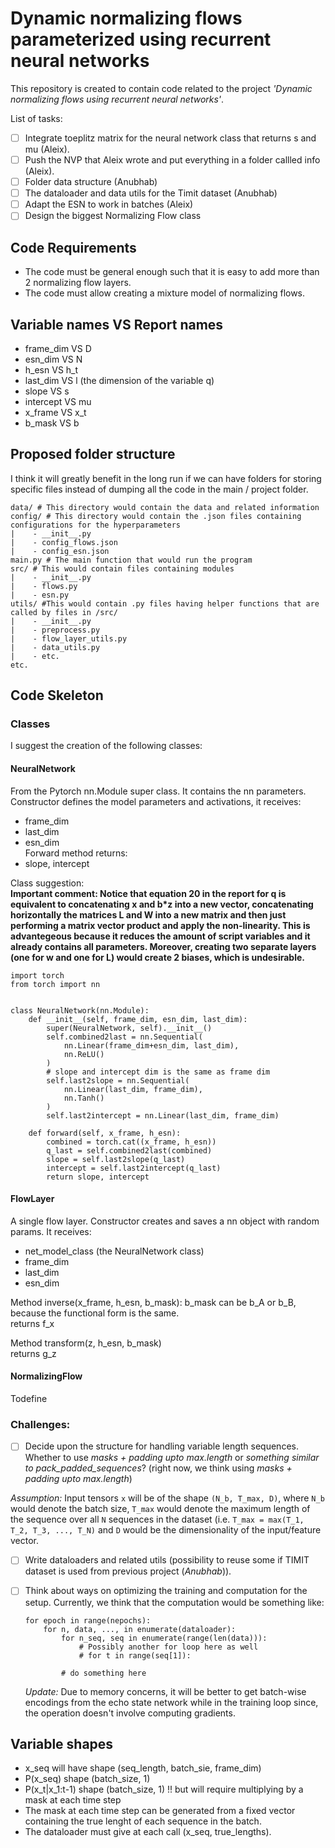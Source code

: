 # Dynamic normalizing flows parameterized using recurrent neural networks

This repository is created to contain code related to the project *'Dynamic normalizing flows using recurrent neural networks'*. 

List of tasks:
- [ ] Integrate toeplitz matrix for the neural network class that returns s and mu (Aleix).
- [ ] Push the NVP that Aleix wrote and put everything in a folder callled info (Aleix).
- [ ] Folder data structure (Anubhab)
- [ ] The dataloader and data utils for the Timit dataset (Anubhab)
- [ ] Adapt the ESN to work in batches (Aleix)
- [ ] Design the biggest Normalizing Flow class

## Code Requirements
- The code must be general enough such that it is easy to add more than 2 normalizing flow layers.
- The code must allow creating a mixture model of normalizing flows.

## Variable names VS Report names
- frame_dim VS D  
- esn_dim VS N  
- h_esn VS h_t  
- last_dim VS l  (the dimension of the variable q)  
- slope VS s  
- intercept VS mu
- x_frame VS x_t  
- b_mask VS b  

## Proposed folder structure
I think it will greatly benefit in the long run if we can have folders for storing specific files instead of dumping all the code in the main / project folder.
```
data/ # This directory would contain the data and related information
config/ # This directory would contain the .json files containing configurations for the hyperparameters
|    - __init__.py
|    - config_flows.json
|    - config_esn.json
main.py # The main function that would run the program
src/ # This would contain files containing modules
|    - __init__.py
|    - flows.py
|    - esn.py
utils/ #This would contain .py files having helper functions that are called by files in /src/
|    - __init__.py
|    - preprocess.py
|    - flow_layer_utils.py
|    - data_utils.py
|    - etc.
etc.
```
## Code Skeleton
### Classes
I suggest the creation of the following classes:
#### NeuralNetwork
From the Pytorch nn.Module super class. It contains the nn parameters.  
Constructor defines the model parameters and activations, it receives:  
- frame_dim     
- last_dim  
- esn_dim      
Forward method returns:  
- slope, intercept

Class suggestion:  
**Important comment: Notice that equation 20 in the report for q is equivalent to concatenating x and b*z into a new vector, concatenating horizontally the matrices L and W into a new matrix and then just performing a matrix vector product and apply the non-linearity. This is advantegeous because it reduces the amount of script variables and it already contains all parameters. Moreover, creating two separate layers (one for w and one for L) would create 2 biases, which is undesirable.**  
```
import torch  
from torch import nn


class NeuralNetwork(nn.Module):
    def __init__(self, frame_dim, esn_dim, last_dim):
        super(NeuralNetwork, self).__init__()
        self.combined2last = nn.Sequential(
            nn.Linear(frame_dim+esn_dim, last_dim),
            nn.ReLU()
        )        
        # slope and intercept dim is the same as frame dim
        self.last2slope = nn.Sequential(
            nn.Linear(last_dim, frame_dim),
            nn.Tanh()
        )
        self.last2intercept = nn.Linear(last_dim, frame_dim)
        
    def forward(self, x_frame, h_esn):
        combined = torch.cat((x_frame, h_esn))
        q_last = self.combined2last(combined)
        slope = self.last2slope(q_last)
        intercept = self.last2intercept(q_last)
        return slope, intercept
```

#### FlowLayer
A single flow layer.
Constructor creates and saves a nn object with random params. It receives:  
- net_model_class (the NeuralNetwork class)
- frame_dim     
- last_dim  
- esn_dim      

Method inverse(x_frame, h_esn, b_mask):
b_mask can be b_A or b_B, because the functional form is the same.  
returns f_x    

Method transform(z, h_esn, b_mask)    
returns g_z


#### NormalizingFlow
Todefine

### Challenges:
- [ ] Decide upon the structure for handling variable length sequences. Whether to use *masks + padding upto max.length* or *something similar to pack_padded_sequences*? (right now, we think using *masks + padding upto max.length*)  

*Assumption:* Input tensors `x` will be of the shape `(N_b, T_max, D)`, where `N_b` would denote the batch size, `T_max` would denote the maximum length of the sequence over all `N` sequences in the dataset (i.e. `T_max = max(T_1, T_2, T_3, ..., T_N)` and `D` would be the dimensionality of the input/feature vector.

- [ ] Write dataloaders and related utils (possibility to reuse some if TIMIT dataset is used from previous project (*Anubhab*)).

- [ ] Think about ways on optimizing the training and computation for the setup. Currently, we think that the computation would be something like:
    ```
    for epoch in range(nepochs):
        for n, data, ..., in enumerate(dataloader):
            for n_seq, seq in enumerate(range(len(data))):
                # Possibly another for loop here as well
                # for t in range(seq[1]):

            # do something here 
    ```
    *Update:* Due to memory concerns, it will be better to get batch-wise encodings from the echo state network while in the training loop since, the operation doesn't involve computing gradients. 

## Variable shapes

- x_seq will have shape (seq_length, batch_sie, frame_dim)
- P(x_seq) shape (batch_size, 1) 
- P(x_t|x_1:t-1) shape (batch_size, 1) !! but will require multiplying by a mask at each time step
- The mask at each time step can be generated from a fixed vector containing the true lenght of each sequence in the batch.
- The dataloader must give at each call (x_seq, true_lengths).


